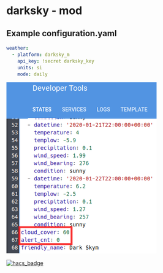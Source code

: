 # darksky - mod
## Example configuration.yaml
```yaml
weather:
  - platform: darksky_m
    api_key: !secret darksky_key
    units: si
    mode: daily
```
![Screenshot](https://github.com/kodi1/darksky_m/blob/master/images/darksky_m.png?raw=true)

[![hacs_badge](https://img.shields.io/badge/HACS-Default-orange.svg?style=for-the-badge)](https://github.com/custom-components/hacs)
